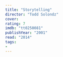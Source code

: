 ```yaml
---
title: "Storytelling"
director: "Todd Solondz"
cover: 
rating: 7
imdb: "tt0250081"
publishYear: "2001"
read: "2014"
tags:
- 
---
```

